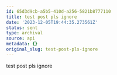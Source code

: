 ```yaml
---
id: 65d3d9cb-a5b5-410d-a256-5821b8777110
title: test post pls ignore
date: '2023-12-05T19:44:35.273561Z'
status: sent
type: archival
source: api
metadata: {}
original_slug: test-post-pls-ignore
---
```


<!-- buttondown-editor-mode: plaintext -->test post pls ignore